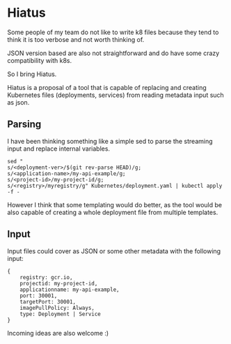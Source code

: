 Hiatus
======
Some people of my team do not like to write k8 files because they tend to think it is too verbose and not worth thinking of.

JSON version based are also not straightforward and do have some crazy compatibility with k8s.

So I bring Hiatus.

Hiatus is a proposal of a tool that is capable of replacing and creating Kubernetes files (deployments, services) from reading metadata input such as json.

Parsing
-------

I have been thinking something like a simple sed to parse the streaming input and replace internal variables.

``` ssh
sed "
s/<deployment-ver>/$(git rev-parse HEAD)/g; 
s/<application-name>/my-api-example/g;
s/<project-id>/my-project-id/g;
s/<registry>/myregistry/g" Kubernetes/deployment.yaml | kubectl apply -f -
```

However I think that some templating would do better, as the tool would be also capable of creating a whole deployment file from multiple templates.

Input
-----

Input files could cover as JSON or some other metadata with the following input: 

```
{
    registry: gcr.io,
    projectid: my-project-id,
    applicationname: my-api-example,
    port: 30001,
    targetPort: 30001,
    imagePullPolicy: Always,
    type: Deployment | Service 
}
```

Incoming ideas are also welcome :)